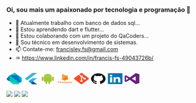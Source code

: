 ### Oi, sou mais um apaixonado por tecnologia e programação 👋

- 🔭 Atualmente trabalho com banco de dados sql...
- 🌱 Estou aprendendo dart e flutter...
- 👯 Estou colaborando com um projeto do QaCoders...
- 💬 Sou técnico em desenvolvimento de sistemas.
- 📫 Contate-me: francisley.fs@gmail.com
- ♒ https://www.linkedin.com/in/francis-fs-49043726b/


<div style="display: inline_block"><br>
  <img align="center" alt="Francis-dart" height="30" width="40" src="https://github.com/devicons/devicon/blob/master/icons/dart/dart-original.svg">      
  <img align="center" alt="Francis-flutter" height="30" width="40" src="https://github.com/devicons/devicon/blob/master/icons/flutter/flutter-original.svg">  
  <img align="center" alt="Francis-android" height="30" width="40" src="https://github.com/devicons/devicon/blob/master/icons/android/android-original.svg">   
  <img align="center" alt="Francis-firebase" height="30" width="40" src="https://github.com/devicons/devicon/blob/master/icons/firebase/firebase-plain-wordmark.svg">
  
  <img align="center" alt="Francis-git" height="30" width="40" src="https://github.com/devicons/devicon/blob/master/icons/git/git-original.svg">  
  <img align="center" alt="Francis-github" height="30" width="40" src="https://github.com/devicons/devicon/blob/master/icons/github/github-original.svg">  
  <img align="center" alt="Francis-linkedin" height="30" width="40" src="https://github.com/devicons/devicon/blob/master/icons/linkedin/linkedin-original.svg">   
  <img align="center" alt="Francis-visualStudio" height="30" width="40" src="https://github.com/devicons/devicon/blob/master/icons/visualstudio/visualstudio-plain.svg">
    
  <br>
  <br>
	   
<div> 
  <a href="https://www.instagram.com/francisffs/" target="_blank"><img src="https://img.shields.io/badge/-Instagram-%23E4405F?style=for-the-badge&logo=instagram&logoColor=white" target="_blank"></a>	 
  <a href = "mailto:francisley.fs@gmail.com"><img src="https://img.shields.io/badge/-Gmail-%23333?style=for-the-badge&logo=gmail&logoColor=white" target="_blank"></a>  
  <a href="https://www.linkedin.com/in/francis-fs-49043726b/" target="_blank"><img src="https://img.shields.io/badge/-LinkedIn-%230077B5?style=for-the-badge&logo=linkedin&logoColor=white" target="_blank"></a> 
</div>



